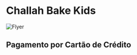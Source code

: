 # Challah Bake Kids

![Flyer](https://chabadjdp.github.io/kids/flyer.jpg)

## Pagamento por Cartão de Crédito
